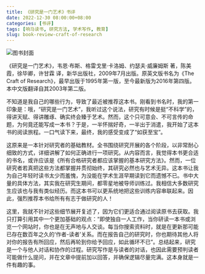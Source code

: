 ```yaml
---
title: 《研究是一门艺术》书评
date: 2022-12-30 08:00:00+08:00
categories: [书评]
tags: [响马读书, 研究方法, 学术写作, 教育]
slug: book-review-craft-of-research
---
```


<div class="p-3 text-center">
  <img class="img-fluid" src="/uploads/2022/1230/book-cover.png" alt="图书封面" style="max-width:400px; max-height:400px;">
</div>

《研究是一门艺术》，韦恩·布斯、格雷戈里·卡洛姆、约瑟夫·威廉姆斯 著，陈美霞，徐毕卿，许甘霖 译，新华出版社，2009年7月出版。原英文版书名为《The Craft of Research》，最早出版于1995年第一版，至今最新版为2016年第四版。本中文版翻译自其2003年第二版。

不知道是我自己的哪些行为，导致了最近被推荐这本书。刚看到书名时，我的第一印象是：哦，“研究是一门艺术”，我听过这个说法，研究有时候是挺“不科学”的，得讲天赋、得讲雕琢、确实终会臻于艺术。然而，这个只可意会、不可言传的命题，为何竟还能写成一本书？于是，一半怀揣好奇，一半出于消遣，我开始了这本书的阅读旅程。一口气读下来，最终，我的感受变成了“如获至宝”。

这原来是一本针对研究者的基础教材。全书围绕研究开展的各个阶段，以非常耐心细致的方式，详细讲解了如何正确进行一项研究。从内容而言，我觉得本书更合适的书名，或许应该是《所有合格研究者都应该掌握的基本研究方法》。然而，一位研究者若真把这些方法都掌握并贯彻始终，其研究必然也与艺术无异。这本书让我为自己年轻时读书太少而羞愧，为没能在学术生涯早期读到它而遗憾不已。书中大量的具体方法，其实我在研究生期间，都零星地被导师训练过。我相信大多数研究生应该也与我有类似经历。而这本书可以更系统地把这些训练内容串联起来。因此，强烈推荐本书给所有有志于做研究的人！

这里，我就不针对这些细节展开复述了，因为它们更适合通过阅读原书去获取。我只打算引用其中一个更加基础的观点：“即使独自一人工作，当你研读一本书或浏览一个网站时，你也是在无声地与人交谈。每当你搜索资料时，就是在更新那可能已存在数百年之久的‘作者-读者’关系。而在报告自己的研究时，你也期待其他人将对你的报告有所回应，然后再轮到你给予回应，如此循环不已”。总结起来，研究是一个与他人对话和协作的过程。研究写作是与读者的对话，也因此需要预判读者可能做什么提问，并在文章中提前加以回答，并确保逻辑尽量完满。这本身就是一件有趣的事。
